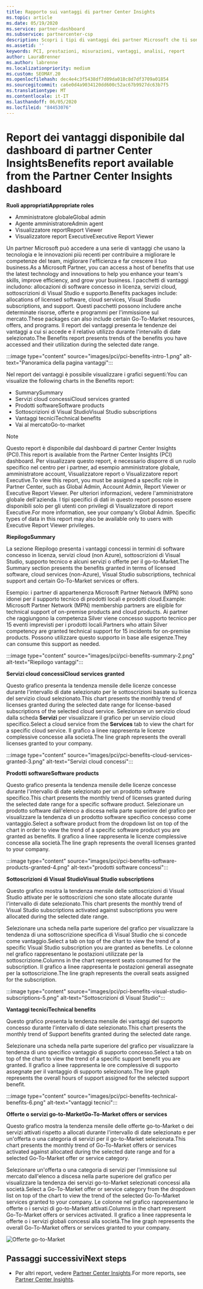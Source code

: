 ```yaml
---
title: Rapporto sui vantaggi di partner Center Insights
ms.topic: article
ms.date: 05/19/2020
ms.service: partner-dashboard
ms.subservice: partnercenter-csp
description: Scopri i tipi di vantaggi dei partner Microsoft che ti sono stati concessi per favorire la crescita del tuo business, migliorare l'efficienza e migliorare le competenze del team.
ms.assetid: ''
keywords: PCI, prestazioni, misurazioni, vantaggi, analisi, report
author: LauraBrenner
ms.author: labrenne
ms.localizationpriority: medium
ms.custom: SEOMAY.20
ms.openlocfilehash: dec4e4c3f5438df7d09da018c8d7df3709a01854
ms.sourcegitcommit: ca6e0d4a9034120dd600c52ac67b9927dc63b7f5
ms.translationtype: MT
ms.contentlocale: it-IT
ms.lasthandoff: 06/05/2020
ms.locfileid: "84453076"
---
```

# <a name="benefits-report-available-from-the-partner-center-insights-dashboard"></a><span data-ttu-id="10b20-104">Report dei vantaggi disponibile dal dashboard di partner Center Insights</span><span class="sxs-lookup"><span data-stu-id="10b20-104">Benefits report available from the Partner Center Insights dashboard</span></span>

<span data-ttu-id="10b20-105">**Ruoli appropriati**</span><span class="sxs-lookup"><span data-stu-id="10b20-105">**Appropriate roles**</span></span>

- <span data-ttu-id="10b20-106">Amministratore globale</span><span class="sxs-lookup"><span data-stu-id="10b20-106">Global admin</span></span>
- <span data-ttu-id="10b20-107">Agente amministratore</span><span class="sxs-lookup"><span data-stu-id="10b20-107">Admin agent</span></span>
- <span data-ttu-id="10b20-108">Visualizzatore report</span><span class="sxs-lookup"><span data-stu-id="10b20-108">Report Viewer</span></span>
- <span data-ttu-id="10b20-109">Visualizzatore report Executive</span><span class="sxs-lookup"><span data-stu-id="10b20-109">Executive Report Viewer</span></span>

<span data-ttu-id="10b20-110">Un partner Microsoft può accedere a una serie di vantaggi che usano la tecnologia e le innovazioni più recenti per contribuire a migliorare le competenze del team, migliorare l'efficienza e far crescere il tuo business.</span><span class="sxs-lookup"><span data-stu-id="10b20-110">As a Microsoft Partner, you can access a host of benefits that use the latest technology and innovations to help you enhance your team's skills, improve efficiency, and grow your business.</span></span> <span data-ttu-id="10b20-111">I pacchetti di vantaggi includono: allocazioni di software concesso in licenza, servizi cloud, sottoscrizioni di Visual Studio e supporto.</span><span class="sxs-lookup"><span data-stu-id="10b20-111">Benefits packages include: allocations of licensed software, cloud services, Visual Studio subscriptions, and support.</span></span> <span data-ttu-id="10b20-112">Questi pacchetti possono includere anche determinate risorse, offerte e programmi per l'immissione sul mercato.</span><span class="sxs-lookup"><span data-stu-id="10b20-112">These packages can also include certain Go-To-Market resources, offers, and programs.</span></span> <span data-ttu-id="10b20-113">Il report dei vantaggi presenta le tendenze dei vantaggi a cui si accede e il relativo utilizzo durante l'intervallo di date selezionato.</span><span class="sxs-lookup"><span data-stu-id="10b20-113">The Benefits report presents trends of the benefits you have accessed and their utilization during the selected date range.</span></span>

:::image type="content" source="images/pci/pci-benefits-intro-1.png" alt-text="Panoramica della pagina vantaggi":::

<span data-ttu-id="10b20-115">Nel report dei vantaggi è possibile visualizzare i grafici seguenti:</span><span class="sxs-lookup"><span data-stu-id="10b20-115">You can visualize the following charts in the Benefits report:</span></span>

- <span data-ttu-id="10b20-116">Summary</span><span class="sxs-lookup"><span data-stu-id="10b20-116">Summary</span></span>
- <span data-ttu-id="10b20-117">Servizi cloud concessi</span><span class="sxs-lookup"><span data-stu-id="10b20-117">Cloud services granted</span></span>
- <span data-ttu-id="10b20-118">Prodotti software</span><span class="sxs-lookup"><span data-stu-id="10b20-118">Software products</span></span>
- <span data-ttu-id="10b20-119">Sottoscrizioni di Visual Studio</span><span class="sxs-lookup"><span data-stu-id="10b20-119">Visual Studio subscriptions</span></span>
- <span data-ttu-id="10b20-120">Vantaggi tecnici</span><span class="sxs-lookup"><span data-stu-id="10b20-120">Technical benefits</span></span>
- <span data-ttu-id="10b20-121">Vai al mercato</span><span class="sxs-lookup"><span data-stu-id="10b20-121">Go-to-market</span></span>

 > [!NOTE]
 > <span data-ttu-id="10b20-122">Questo report è disponibile dal dashboard di partner Center Insights (PCI).</span><span class="sxs-lookup"><span data-stu-id="10b20-122">This report is available from the Partner Center Insights (PCI) dashboard.</span></span> <span data-ttu-id="10b20-123">Per visualizzare questo report, è necessario disporre di un ruolo specifico nel centro per i partner, ad esempio amministratore globale, amministratore account, Visualizzatore report o Visualizzatore report Executive.</span><span class="sxs-lookup"><span data-stu-id="10b20-123">To view this report, you must be assigned a specific role in Partner Center, such as Global Admin, Account Admin, Report Viewer or Executive Report Viewer.</span></span> <span data-ttu-id="10b20-124">Per ulteriori informazioni, vedere l'amministratore globale dell'azienda. I tipi specifici di dati in questo report possono essere disponibili solo per gli utenti con privilegi di Visualizzatore di report Executive.</span><span class="sxs-lookup"><span data-stu-id="10b20-124">For more information, see your company's Global Admin. Specific types of data in this report may also be available only to users with Executive Report Viewer privileges.</span></span>

<span data-ttu-id="10b20-125">**Riepilogo**</span><span class="sxs-lookup"><span data-stu-id="10b20-125">**Summary**</span></span>

<span data-ttu-id="10b20-126">La sezione Riepilogo presenta i vantaggi concessi in termini di software concesso in licenza, servizi cloud (non Azure), sottoscrizioni di Visual Studio, supporto tecnico e alcuni servizi o offerte per il go-to-Market.</span><span class="sxs-lookup"><span data-stu-id="10b20-126">The Summary section presents the benefits granted in terms of licensed software, cloud services (non-Azure), Visual Studio subscriptions, technical support and certain Go-To-Market services or offers.</span></span>

<span data-ttu-id="10b20-127">Esempio: i partner di appartenenza Microsoft Partner Network (MPN) sono idonei per il supporto tecnico di prodotti locali e prodotti cloud.</span><span class="sxs-lookup"><span data-stu-id="10b20-127">Example: Microsoft Partner Network (MPN) membership partners are eligible for technical support of on-premise products and cloud products.</span></span> <span data-ttu-id="10b20-128">Ai partner che raggiungono la competenza Silver viene concesso supporto tecnico per 15 eventi imprevisti per i prodotti locali.</span><span class="sxs-lookup"><span data-stu-id="10b20-128">Partners who attain Silver competency are granted technical support for 15 incidents for on-premise products.</span></span> <span data-ttu-id="10b20-129">Possono utilizzare questo supporto in base alle esigenze.</span><span class="sxs-lookup"><span data-stu-id="10b20-129">They can consume this support as needed.</span></span> 

:::image type="content" source="images/pci/pci-benefits-summary-2.png" alt-text="Riepilogo vantaggi":::

<span data-ttu-id="10b20-131">**Servizi cloud concessi**</span><span class="sxs-lookup"><span data-stu-id="10b20-131">**Cloud services granted**</span></span>

<span data-ttu-id="10b20-132">Questo grafico presenta la tendenza mensile delle licenze concesse durante l'intervallo di date selezionato per le sottoscrizioni basate su licenza del servizio cloud selezionato.</span><span class="sxs-lookup"><span data-stu-id="10b20-132">This chart presents the monthly trend of licenses granted during the selected date range for license-based subscriptions of the selected cloud service.</span></span>
<span data-ttu-id="10b20-133">Selezionare un servizio cloud dalla scheda **Servizi** per visualizzare il grafico per un servizio cloud specifico.</span><span class="sxs-lookup"><span data-stu-id="10b20-133">Select a cloud service from the **Services** tab to view the chart for a specific cloud service.</span></span> <span data-ttu-id="10b20-134">Il grafico a linee rappresenta le licenze complessive concesse alla società.</span><span class="sxs-lookup"><span data-stu-id="10b20-134">The line graph represents the overall licenses granted to your company.</span></span>

:::image type="content" source="images/pci/pci-benefits-cloud-services-granted-3.png" alt-text="Servizi cloud concessi":::

<span data-ttu-id="10b20-136">**Prodotti software**</span><span class="sxs-lookup"><span data-stu-id="10b20-136">**Software products**</span></span>

<span data-ttu-id="10b20-137">Questo grafico presenta la tendenza mensile delle licenze concesse durante l'intervallo di date selezionato per un prodotto software specifico.</span><span class="sxs-lookup"><span data-stu-id="10b20-137">This chart presents the monthly trend of licenses granted during the selected date range for a specific software product.</span></span> <span data-ttu-id="10b20-138">Selezionare un prodotto software dall'elenco a discesa nella parte superiore del grafico per visualizzare la tendenza di un prodotto software specifico concesso come vantaggio.</span><span class="sxs-lookup"><span data-stu-id="10b20-138">Select a software product from the dropdown list on top of the chart in order to view the trend of a specific software product you are granted as benefits.</span></span> <span data-ttu-id="10b20-139">Il grafico a linee rappresenta le licenze complessive concesse alla società.</span><span class="sxs-lookup"><span data-stu-id="10b20-139">The line graph represents the overall licenses granted to your company.</span></span>

:::image type="content" source="images/pci/pci-benefits-software-products-granted-4.png" alt-text="prodotti software concessi":::

<span data-ttu-id="10b20-141">**Sottoscrizioni di Visual Studio**</span><span class="sxs-lookup"><span data-stu-id="10b20-141">**Visual Studio subscriptions**</span></span>

<span data-ttu-id="10b20-142">Questo grafico mostra la tendenza mensile delle sottoscrizioni di Visual Studio attivate per le sottoscrizioni che sono state allocate durante l'intervallo di date selezionato.</span><span class="sxs-lookup"><span data-stu-id="10b20-142">This chart presents the monthly trend of Visual Studio subscriptions activated against subscriptions you were allocated during the selected date range.</span></span>

<span data-ttu-id="10b20-143">Selezionare una scheda nella parte superiore del grafico per visualizzare la tendenza di una sottoscrizione specifica di Visual Studio che si concede come vantaggio.</span><span class="sxs-lookup"><span data-stu-id="10b20-143">Select a tab on top of the chart to view the trend of a specific Visual Studio subscription you are granted as benefits.</span></span> <span data-ttu-id="10b20-144">Le colonne nel grafico rappresentano le postazioni utilizzate per la sottoscrizione.</span><span class="sxs-lookup"><span data-stu-id="10b20-144">Columns in the chart represent seats consumed for the subscription.</span></span> <span data-ttu-id="10b20-145">Il grafico a linee rappresenta le postazioni generali assegnate per la sottoscrizione.</span><span class="sxs-lookup"><span data-stu-id="10b20-145">The line graph represents the overall seats assigned for the subscription.</span></span>

:::image type="content" source="images/pci/pci-benefits-visual-studio-subscriptions-5.png" alt-text="Sottoscrizioni di Visual Studio":::

<span data-ttu-id="10b20-147">**Vantaggi tecnici**</span><span class="sxs-lookup"><span data-stu-id="10b20-147">**Technical benefits**</span></span>

<span data-ttu-id="10b20-148">Questo grafico presenta la tendenza mensile dei vantaggi del supporto concesso durante l'intervallo di date selezionato.</span><span class="sxs-lookup"><span data-stu-id="10b20-148">This chart presents the monthly trend of Support benefits granted during the selected date range.</span></span>

<span data-ttu-id="10b20-149">Selezionare una scheda nella parte superiore del grafico per visualizzare la tendenza di uno specifico vantaggio di supporto concesso.</span><span class="sxs-lookup"><span data-stu-id="10b20-149">Select a tab on top of the chart to view the trend of a specific support benefit you are granted.</span></span> <span data-ttu-id="10b20-150">Il grafico a linee rappresenta le ore complessive di supporto assegnate per il vantaggio di supporto selezionato.</span><span class="sxs-lookup"><span data-stu-id="10b20-150">The line graph represents the overall hours of support assigned for the selected support benefit.</span></span>

:::image type="content" source="images/pci/pci-benefits-technical-benefits-6.png" alt-text="vantaggi tecnici":::

<span data-ttu-id="10b20-152">**Offerte o servizi go-to-Market**</span><span class="sxs-lookup"><span data-stu-id="10b20-152">**Go-To-Market offers or services**</span></span>

<span data-ttu-id="10b20-153">Questo grafico mostra la tendenza mensile delle offerte go-to-Market o dei servizi attivati rispetto a allocati durante l'intervallo di date selezionato e per un'offerta o una categoria di servizi per il go-to-Market selezionata.</span><span class="sxs-lookup"><span data-stu-id="10b20-153">This chart presents the monthly trend of Go-To-Market offers or services activated against allocated during the selected date range and for a selected Go-To-Market offer or service category.</span></span>

<span data-ttu-id="10b20-154">Selezionare un'offerta o una categoria di servizi per l'immissione sul mercato dall'elenco a discesa nella parte superiore del grafico per visualizzare la tendenza dei servizi go-to-Market selezionati concessi alla società.</span><span class="sxs-lookup"><span data-stu-id="10b20-154">Select a Go-To-Market offer or service category from the dropdown list on top of the chart to view the trend of the selected Go-To-Market services granted to your company.</span></span> <span data-ttu-id="10b20-155">Le colonne nel grafico rappresentano le offerte o i servizi di go-to-Market attivati.</span><span class="sxs-lookup"><span data-stu-id="10b20-155">Columns in the chart represent Go-To-Market offers or services activated.</span></span> <span data-ttu-id="10b20-156">Il grafico a linee rappresenta le offerte o i servizi globali concessi alla società.</span><span class="sxs-lookup"><span data-stu-id="10b20-156">The line graph represents the overall Go-To-Market offers or services granted to your company.</span></span>

![Offerte go-to-Market](images/pci/pci-benefits-go-to-market-7.png)

## <a name="next-steps"></a><span data-ttu-id="10b20-158">Passaggi successivi</span><span class="sxs-lookup"><span data-stu-id="10b20-158">Next steps</span></span>

- <span data-ttu-id="10b20-159">Per altri report, vedere [Partner Center Insights](partner-center-insights.md).</span><span class="sxs-lookup"><span data-stu-id="10b20-159">For more reports, see [Partner Center Insights](partner-center-insights.md).</span></span>
